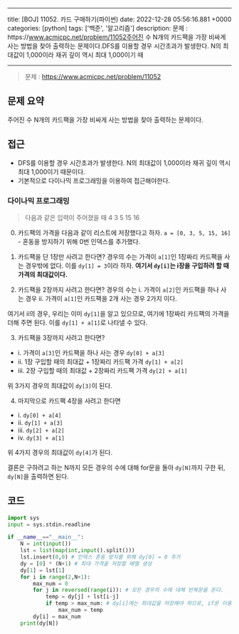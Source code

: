 

---
title: [BOJ] 11052. 카드 구매하기(파이썬)
date: 2022-12-28 05:56:16.881 +0000
categories: [python]
tags: ['백준', '알고리즘']
description: 문제 : https&#x3A;//www.acmicpc.net/problem/11052주어진 수 N개의 카드팩을 가장 비싸게 사는 방법을 찾아 출력하는 문제이다.DFS를 이용할 경우 시간초과가 발생한다. N의 최대값이 1,000이라 재귀 깊이 역시 최대 1,000이기 때


---

> 문제 : https://www.acmicpc.net/problem/11052

## 문제 요약
주어진 수 N개의 카드팩을 가장 비싸게 사는 방법을 찾아 출력하는 문제이다.

## 접근
- DFS를 이용할 경우 시간초과가 발생한다. N의 최대값이 1,000이라 재귀 깊이 역시 최대 1,000이기 때문이다.
- 기본적으로 다이나믹 프로그래밍을 이용하여 접근해야한다.

### 다이나믹 프로그래밍
> 다음과 같은 입력이 주어졌을 때
> 4
> 3 5 15 16

0. 카드팩의 가격을 다음과 같이 리스트에 저장했다고 하자.
`a = [0, 3, 5, 15, 16]` - 혼동을 방지하기 위해 0번 인덱스를 추가했다. 

1. 카드팩을 단 1장만 사려고 한다면?
경우의 수는 가격이 `a[1]`인 1장짜리 카드팩을 사는 경우밖에 없다.
이를 `dy[1] = 3`이라 하자. 
**여기서 `dy[i]`는 i장을 구입하려 할 때 가격의 최대값이다.**

2. 카드팩을 2장까지 사려고 한다면?
경우의 수는 
i. 가격이 `a[2]`인 카드팩을 하나 사는 경우
ii. 가격이 `a[1]`인 카드팩을 2개 사는 경우 2가지 이다.

여기서 ii의 경우, 우리는 이미 `dy[1]`을 알고 있으므로, 여기에 1장짜리 카드팩의 가격을 더해 주면 된다.
이를 `dy[1] + a[1]`로 나타낼 수 있다.

3. 카드팩을 3장까지 사려고 한다면?
- i. 가격이 `a[3]`인 카드팩을 하나 사는 경우 `dy[0] + a[3]`
- ii. 1장 구입할 때의 최대값 + 1장짜리 카드팩 가격 `dy[1] + a[2]`
- iii. 2장 구입할 때의 최대값 + 2장짜리 카드팩 가격 `dy[2] + a[1]`

위 3가지 경우의 최대값이 `dy[3]`이 된다.

4. 마지막으로 카드팩 4장을 사려고 한다면
- i. `dy[0] + a[4]`
- ii. `dy[1] + a[3]`
- iii. `dy[2] + a[2]`
- iv. `dy[3] + a[1]`

위 4가지 경우의 최대값이 `dy[4]`가 된다.

결론은 구하려고 하는 N까지 모든 경우의 수에 대해 for문을 돌아 `dy[N]`까지 구한 뒤,
`dy[N]`을 출력하면 된다.

## 코드
```python
import sys
input = sys.stdin.readline

if __name__=="__main__":
    N = int(input())
    lst = list(map(int,input().split()))
    lst.insert(0,0) # 인덱스 혼동 방지를 위해 dy[0] = 0 추가
    dy = [0] * (N+1) # 최대 가격을 저장할 배열 생성
    dy[1] = lst[1]
    for i in range(2,N+1):
        max_num = 0
        for j in reversed(range(i)): # 모든 경우의 수에 대해 반복문을 돈다.
            temp = dy[j] + lst[i-j]
            if temp > max_num: # dy[i]에는 최대값을 저장해야 하므로, if문 이용
                max_num = temp
        dy[i] = max_num
    print(dy[N])
```

        